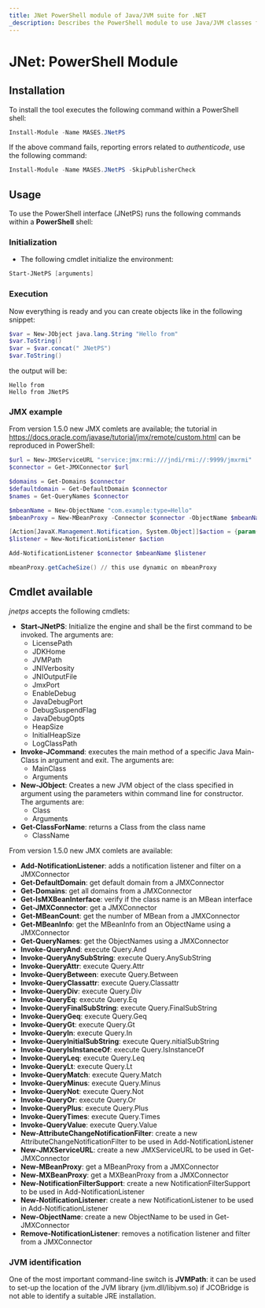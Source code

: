 ```yaml
---
title: JNet PowerShell module of Java/JVM suite for .NET
_description: Describes the PowerShell module to use Java/JVM classes from any PowerShell shell
---
```


# JNet: PowerShell Module

## Installation

To install the tool executes the following command within a PowerShell shell:

```powershell
Install-Module -Name MASES.JNetPS
```

If the above command fails, reporting errors related to _authenticode_, use the following command:

```powershell
Install-Module -Name MASES.JNetPS -SkipPublisherCheck
```

## Usage

To use the PowerShell interface (JNetPS) runs the following commands within a **PowerShell** shell:

### Initialization

* The following cmdlet initialize the environment:

```powershell
Start-JNetPS [arguments]
```

### Execution

Now everything is ready and you can create objects like in the following snippet:

```powershell
$var = New-JObject java.lang.String "Hello from"
$var.ToString()
$var = $var.concat(" JNetPS")
$var.ToString()
```

the output will be:

```shell
Hello from
Hello from JNetPS
```

### JMX example

From version 1.5.0 new JMX comlets are available; the tutorial in https://docs.oracle.com/javase/tutorial/jmx/remote/custom.html can be reproduced in PowerShell:

```powershell
$url = New-JMXServiceURL "service:jmx:rmi:///jndi/rmi://:9999/jmxrmi"
$connector = Get-JMXConnector $url

$domains = Get-Domains $connector
$defaultdomain = Get-DefaultDomain $connector
$names = Get-QueryNames $connector

$mbeanName = New-ObjectName "com.example:type=Hello"
$mbeanProxy = New-MBeanProxy -Connector $connector -ObjectName $mbeanName -InterfaceName "HelloMBean" -WithNotificationEmitter

[Action[JavaX.Management.Notification, System.Object]]$action = {param($notification, $handback) Write-Host "Notification message is $notification.Message"}
$listener = New-NotificationListener $action

Add-NotificationListener $connector $mbeanName $listener 

mbeanProxy.getCacheSize() // this use dynamic on mbeanProxy

```

## Cmdlet available

_jnetps_ accepts the following cmdlets:

* **Start-JNetPS**: Initialize the engine and shall be the first command to be invoked. The arguments are:
  * LicensePath
  * JDKHome
  * JVMPath
  * JNIVerbosity
  * JNIOutputFile
  * JmxPort
  * EnableDebug
  * JavaDebugPort
  * DebugSuspendFlag
  * JavaDebugOpts
  * HeapSize
  * InitialHeapSize
  * LogClassPath
* **Invoke-JCommand**: executes the main method of a specific Java Main-Class in argument and exit. The arguments are:
  * MainClass
  * Arguments
* **New-JObject**: Creates a new JVM object of the class specified in argument using the parameters within command line for constructor. The arguments are:
  * Class
  * Arguments
* **Get-ClassForName**: returns a Class from the class name
  * ClassName
  
From version 1.5.0 new JMX comlets are available:
* **Add-NotificationListener**: adds a notification listener and filter on a JMXConnector
* **Get-DefaultDomain**: get default domain from a JMXConnector
* **Get-Domains**: get all domains from a JMXConnector
* **Get-IsMXBeanInterface**: verify if the class name is an MBean interface
* **Get-JMXConnector**: get a JMXConnector
* **Get-MBeanCount**: get the number of MBean from a JMXConnector
* **Get-MBeanInfo**: get the MBeanInfo from an ObjectName using a JMXConnector
* **Get-QueryNames**: get the ObjectNames using a JMXConnector
* **Invoke-QueryAnd**: execute Query.And
* **Invoke-QueryAnySubString**: execute Query.AnySubString
* **Invoke-QueryAttr**: execute Query.Attr
* **Invoke-QueryBetween**: execute Query.Between
* **Invoke-QueryClassattr**: execute Query.Classattr
* **Invoke-QueryDiv**: execute Query.Div
* **Invoke-QueryEq**: execute Query.Eq
* **Invoke-QueryFinalSubString**: execute Query.FinalSubString
* **Invoke-QueryGeq**: execute Query.Geq
* **Invoke-QueryGt**: execute Query.Gt
* **Invoke-QueryIn**: execute Query.In
* **Invoke-QueryInitialSubString**: execute Query.nitialSubString
* **Invoke-QueryIsInstanceOf**: execute Query.IsInstanceOf
* **Invoke-QueryLeq**: execute Query.Leq
* **Invoke-QueryLt**: execute Query.Lt
* **Invoke-QueryMatch**: execute Query.Match
* **Invoke-QueryMinus**: execute Query.Minus
* **Invoke-QueryNot**: execute Query.Not
* **Invoke-QueryOr**: execute Query.Or
* **Invoke-QueryPlus**: execute Query.Plus
* **Invoke-QueryTimes**: execute Query.Times
* **Invoke-QueryValue**: execute Query.Value
* **New-AttributeChangeNotificationFilter**: create a new AttributeChangeNotificationFilter to be used in Add-NotificationListener
* **New-JMXServiceURL**: create a new JMXServiceURL to be used in Get-JMXConnector
* **New-MBeanProxy**: get a MBeanProxy from a JMXConnector
* **New-MXBeanProxy**: get a MXBeanProxy from a JMXConnector
* **New-NotificationFilterSupport**: create a new NotificationFilterSupport to be used in Add-NotificationListener
* **New-NotificationListener**: create a new NotificationListener to be used in Add-NotificationListener
* **New-ObjectName**: create a new ObjectName to be used in Get-JMXConnector
* **Remove-NotificationListener**: removes a notification listener and filter from a JMXConnector

### JVM identification

One of the most important command-line switch is **JVMPath**: it can be used to set-up the location of the JVM library (jvm.dll/libjvm.so) if JCOBridge is not able to identify a suitable JRE installation.

